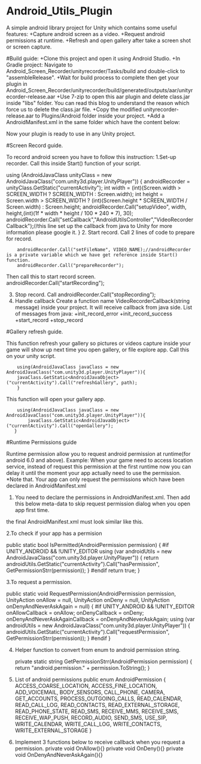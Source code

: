 # Android_Utils_Plugin
A simple android library project for Unity which contains some useful features:
+Capture android screen as a video.
+Request android permissions at runtime.
+Refresh and open gallery after take a screen shot or screen capture.

#Build guide:
+Clone this project and open it using Android Studio.
+In Gradle project: Navigate to Android_Screen_Recorder/unityrecorder/Tasks/build and double-click to "assembleRelease".
+Wait for build process to complete then get your plugin in Android_Screen_Recorder/unityrecorder/build/generated/outputs/aar/unityrecorder-release.aar
+Use 7-zip to open this aar plugin and delete class.jar inside "libs" folder. You can read this blog to understand the reason which force us to delete the class.jar file.
+Copy the modified unityrecorder-release.aar to Plugins/Android folder inside your project.
+Add a AndroidManifest.xml in the same folder which have the content below:

<?xml version="1.0" encoding="utf-8"?>
<manifest xmlns:android="http://schemas.android.com/apk/res/android" package="your package name">
  <application android:icon="@drawable/app_icon" android:launchMode="singleTask" android:label="@string/app_name">
    <activity android:name="com.setik.kampertee.AndroidUtils" android:label="@string/app_name" android:configChanges="fontScale|keyboard|keyboardHidden|locale|mnc|mcc|navigation|orientation|screenLayout|screenSize|smallestScreenSize|uiMode|touchscreen">
      <intent-filter>
        <action android:name="android.intent.action.MAIN" />
        <category android:name="android.intent.category.LAUNCHER" />
      </intent-filter>
    </activity>
  </application>
</manifest>

Now your plugin is ready to use in any Unity project.

#Screen Record guide.

To record android screen you have to follow this instruction:
1.Set-up recorder.
Call this inside Start() function of your script.

using (AndroidJavaClass unityClass = new AndroidJavaClass("com.unity3d.player.UnityPlayer"))
        {
            androidRecorder = unityClass.GetStatic<AndroidJavaObject>("currentActivity");
            int width = (int)(Screen.width > SCREEN_WIDTH ? SCREEN_WIDTH : Screen.width);
            int height = Screen.width > SCREEN_WIDTH ? (int)(Screen.height * SCREEN_WIDTH / Screen.width) : Screen.height;
            androidRecorder.Call("setupVideo", width, height,(int)(1f * width * height / 100 * 240 * 7), 30);
			androidRecorder.Call("setCallback","AndroidUtilsController","VideoRecorderCallback");//this line set up the callback from java to Unity for more information please google it.
        }
2. Start record.
Call 2 lines of code to prepare for record.

		androidRecorder.Call("setFileName", VIDEO_NAME);//androidRecorder is a private variable which we have get reference inside Start() function.
        androidRecorder.Call("prepareRecorder");
		
Then call this to start record screen.
		androidRecorder.Call("startRecording");

3. Stop record.
Call
	androidRecorder.Call("stopRecording");
4. Handle callback
Create a function name VideoRecorderCallback(string message) inside your project. It will receive callback from java side.
List of messages from java:
	+init_record_error
	+init_record_success
	+start_record
	+stop_record
	
#Gallery refresh guide.

This function refresh your gallery so pictures or videos capture inside your game will show up next time you open gallery, or file explore app. Call this on your unity script.

        using(AndroidJavaClass javaClass = new AndroidJavaClass("com.unity3d.player.UnityPlayer")){
        javaClass.GetStatic<AndroidJavaObject>("currentActivity").Call("refreshGallery", path);
		}

This function will open your gallery app.

		using(AndroidJavaClass javaClass = new AndroidJavaClass("com.unity3d.player.UnityPlayer")){
			javaClass.GetStatic<AndroidJavaObject>("currentActivity").Call("openGallery");
	   }

#Runtime Permissions guide

Runtime permission allow you to request android permission at runtime(for android 6.0 and above). Example: When your game need to access location service, instead of request this permission at the first runtime now you can delay it until the moment your app actually need to use the permission.
*Note that. Your app can only request the permissions which have been declared in AndroidManifest.xml

1. You need to declare the permissions in AndroidManifest.xml. Then add this below meta-data to skip request permission dialog when you open app first time.

<meta-data android:name="unityplayer.SkipPermissionsDialog" android:value="true" />
the final AndroidManifest.xml must look similar like this.

<?xml version="1.0" encoding="utf-8"?>
<manifest xmlns:android="http://schemas.android.com/apk/res/android" package="vn.adt.amazingvideo">
  <uses-permission android:name="android.permission.ACCESS_FINE_LOCATION"/>
  <application android:icon="@drawable/app_icon" android:launchMode="singleTask" android:label="@string/app_name">
    <activity android:name="com.setik.kampertee.AndroidUtils" android:label="@string/app_name" android:configChanges="fontScale|keyboard|keyboardHidden|locale|mnc|mcc|navigation|orientation|screenLayout|screenSize|smallestScreenSize|uiMode|touchscreen">
      <intent-filter>
        <action android:name="android.intent.action.MAIN" />
        <category android:name="android.intent.category.LAUNCHER" />
      </intent-filter>
    </activity>
	<meta-data android:name="unityplayer.SkipPermissionsDialog" android:value="true" />
  </application>
</manifest>

2.To check if your app has a permision

public static bool IsPermitted(AndroidPermission permission)
    {
#if UNITY_ANDROID && !UNITY_EDITOR
        using (var androidUtils = new AndroidJavaClass("com.unity3d.player.UnityPlayer"))
        {
            return androidUtils.GetStatic<AndroidJavaObject>("currentActivity").Call<bool>("hasPermission", GetPermissionStrr(permission));
        }
#endif
        return true;
    }
	
3.To request a permission.

public static void RequestPermission(AndroidPermission permission, UnityAction onAllow = null, UnityAction onDeny = null, UnityAction onDenyAndNeverAskAgain = null)
    {
#if UNITY_ANDROID && !UNITY_EDITOR
        onAllowCallback = onAllow;
        onDenyCallback = onDeny;
        onDenyAndNeverAskAgainCallback = onDenyAndNeverAskAgain;
        using (var androidUtils = new AndroidJavaClass("com.unity3d.player.UnityPlayer"))
        {
            androidUtils.GetStatic<AndroidJavaObject>("currentActivity").Call("requestPermission", GetPermissionStrr(permission));
        }
#endif
    }
	
4. Helper function to convert from enum to android permission string.

	private static string GetPermissionStrr(AndroidPermission permission)
    {
        return "android.permission." + permission.ToString();
    }

5. List of android permissions
public enum AndroidPermission
{
    ACCESS_COARSE_LOCATION,
    ACCESS_FINE_LOCATION,
    ADD_VOICEMAIL,
    BODY_SENSORS,
    CALL_PHONE,
    CAMERA,
    GET_ACCOUNTS,
    PROCESS_OUTGOING_CALLS,
    READ_CALENDAR,
    READ_CALL_LOG,
    READ_CONTACTS,
    READ_EXTERNAL_STORAGE,
    READ_PHONE_STATE,
    READ_SMS,
    RECEIVE_MMS,
    RECEIVE_SMS,
    RECEIVE_WAP_PUSH,
    RECORD_AUDIO,
    SEND_SMS,
    USE_SIP,
    WRITE_CALENDAR,
    WRITE_CALL_LOG,
    WRITE_CONTACTS,
    WRITE_EXTERNAL_STORAGE
}

6. Implement 3 functions below to receive callback when you request a permission.
private void OnAllow(){}
private void OnDeny(){}
private void OnDenyAndNeverAskAgain(){}

